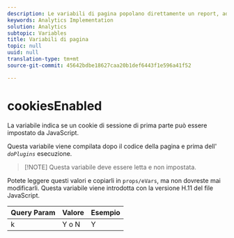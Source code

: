 ```yaml
---
description: Le variabili di pagina popolano direttamente un report, ad esempio pageName, List Props, List Variables e così via.
keywords: Analytics Implementation
solution: Analytics
subtopic: Variables
title: Variabili di pagina
topic: null
uuid: null
translation-type: tm+mt
source-git-commit: 45642bdbe18627caa20b1def6443f1e596a41f52

---
```





# cookiesEnabled

La variabile indica se un cookie di sessione di prima parte può essere impostato da JavaScript.

<!-- 

cookiesenabled.xml

 -->

Questa variabile viene compilata dopo il codice della pagina e prima dell' *`doPlugins`* esecuzione.

> [!NOTE] Questa variabile deve essere letta e non impostata.

Potete leggere questi valori e copiarli in `props/eVars`, ma non dovreste mai modificarli. Questa variabile viene introdotta con la versione H.11 del file JavaScript.

| Query Param | Valore | Esempio  |
|---|---|---|
| k | Y o N | Y |
